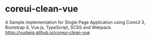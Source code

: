 # coreui-clean-vue
A Sample implementation for Single Page Application using CoreUI 3, Bootstrap 4, Vue.js, TypeScript, SCSS and Webpack.
https://yudwig.github.io/coreui-clean-vue

